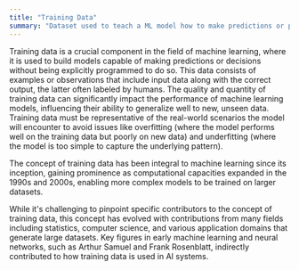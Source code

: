 ```yaml
---
title: "Training Data"
summary: "Dataset used to teach a ML model how to make predictions or perform tasks."
---
```

Training data is a crucial component in the field of machine learning, where it is used to build models capable of making predictions or decisions without being explicitly programmed to do so. This data consists of examples or observations that include input data along with the correct output, the latter often labeled by humans. The quality and quantity of training data can significantly impact the performance of machine learning models, influencing their ability to generalize well to new, unseen data. Training data must be representative of the real-world scenarios the model will encounter to avoid issues like overfitting (where the model performs well on the training data but poorly on new data) and underfitting (where the model is too simple to capture the underlying pattern).

The concept of training data has been integral to machine learning since its inception, gaining prominence as computational capacities expanded in the 1990s and 2000s, enabling more complex models to be trained on larger datasets.

While it's challenging to pinpoint specific contributors to the concept of training data, this concept has evolved with contributions from many fields including statistics, computer science, and various application domains that generate large datasets. Key figures in early machine learning and neural networks, such as Arthur Samuel and Frank Rosenblatt, indirectly contributed to how training data is used in AI systems.

